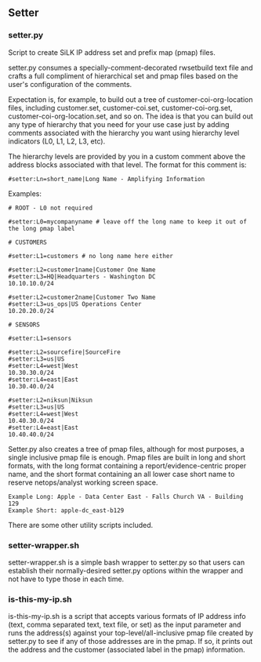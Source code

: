 ## Setter

### setter.py

Script to create SiLK IP address set and prefix map (pmap) files.

setter.py consumes a specially-comment-decorated rwsetbuild text file and crafts 
a full compliment of hierarchical set and pmap files based on the user's 
configuration of the comments.

Expectation is, for example, to build out a tree of customer-coi-org-location
files, including customer.set, customer-coi.set, customer-coi-org.set,
customer-coi-org-location.set, and so on. The idea is that you can build
out any type of hierarchy that you need for your use case just by adding
comments associated with the hierarchy you want using hierarchy level 
indicators (L0, L1, L2, L3, etc).

The hierarchy levels are provided by you in a custom comment above the address
blocks associated with that level. The format for this comment is:

    #setter:Ln=short_name|Long Name - Amplifying Information

Examples:

    # ROOT - L0 not required

    #setter:L0=mycompanyname # leave off the long name to keep it out of the long pmap label

    # CUSTOMERS

    #setter:L1=customers # no long name here either

    #setter:L2=customer1name|Customer One Name
    #setter:L3=HQ|Headquarters - Washington DC
    10.10.10.0/24

    #setter:L2=customer2name|Customer Two Name
    #setter:L3=us_ops|US Operations Center
    10.20.20.0/24

    # SENSORS

    #setter:L1=sensors

    #setter:L2=sourcefire|SourceFire
    #setter:L3=us|US
    #setter:L4=west|West
    10.30.30.0/24
    #setter:L4=east|East
    10.30.40.0/24

    #setter:L2=niksun|Niksun
    #setter:L3=us|US
    #setter:L4=west|West
    10.40.30.0/24
    #setter:L4=east|East
    10.40.40.0/24


Setter.py also creates a tree of pmap files, although for most purposes,
a single inclusive pmap file is enough. Pmap files are built in long and 
short formats, with the long format containing a report/evidence-centric
proper name, and the short format containing an all lower case short name
to reserve netops/analyst working screen space.

    Example Long: Apple - Data Center East - Falls Church VA - Building 129
    Example Short: apple-dc_east-b129

There are some other utility scripts included.

### setter-wrapper.sh

setter-wrapper.sh is a simple bash wrapper to setter.py so that users
can establish their normally-desired setter.py options within the wrapper
and not have to type those in each time.

### is-this-my-ip.sh

is-this-my-ip.sh is a script that accepts various formats of IP address
info (text, comma separated text, text file, or set) as the input parameter
and runs the address(s) against your top-level/all-inclusive pmap file
created by setter.py to see if any of those addresses are in the pmap. If
so, it prints out the address and the customer (associated label in the pmap)
information.
